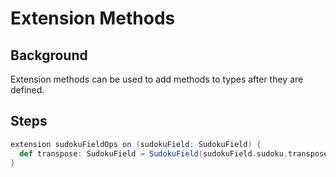 # Extension Methods

## Background

Extension methods can be used to add methods to types after they are defined.

## Steps

```scala
extension sudokuFieldOps on (sudokuField: SudokuField) {
  def transpose: SudokuField = SudokuField(sudokuField.sudoku.transpose)
}
```
